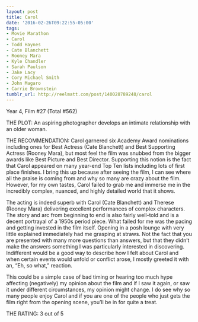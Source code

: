 ```yaml
---
layout: post
title: Carol
date: '2016-02-26T09:22:55-05:00'
tags:
- Movie Marathon
- Carol
- Todd Haynes
- Cate Blanchett
- Rooney Mara
- Kyle Chandler
- Sarah Paulson
- Jake Lacy
- Cory Michael Smith
- John Magaro
- Carrie Brownstein
tumblr_url: http://reelmatt.com/post/140028789248/carol
---
```

Year 4, Film #27 (Total #562)

THE PLOT: An aspiring photographer develops an intimate relationship with an older woman.

THE RECOMMENDATION: Carol garnered six Academy Award nominations including ones for Best Actress (Cate Blanchett) and Best Supporting Actress (Rooney Mara), but most feel the film was snubbed from the bigger awards like Best Picture and Best Director. Supporting this notion is the fact that Carol appeared on many year-end Top Ten lists including lots of first place finishes. I bring this up because after seeing the film, I can see where all the praise is coming from and why so many are crazy about the film. However, for my own tastes, Carol failed to grab me and immerse me in the incredibly complex, nuanced, and highly detailed world that it shows.

The acting is indeed superb with Carol (Cate Blanchett) and Therese (Rooney Mara) delivering excellent performances of complex characters. The story and arc from beginning to end is also fairly well-told and is a decent portrayal of a 1950s period piece. What failed for me was the pacing and getting invested in the film itself. Opening in a posh lounge with very little explained immediately had me grasping at straws. Not the fact that you are presented with many more questions than answers, but that they didn’t make the answers something I was particularly interested in discovering. Indifferent would be a good way to describe how I felt about Carol and when certain events would unfold or conflict arose, I mostly greeted it with an, “Eh, so what,” reaction.

This could be a simple case of bad timing or hearing too much hype affecting (negatively) my opinion about the film and if I saw it again, or saw it under different circumstances, my opinion might change. I do see why so many people enjoy Carol and if you are one of the people who just gets the film right from the opening scene, you’ll be in for quite a treat.

THE RATING: 3 out of 5
